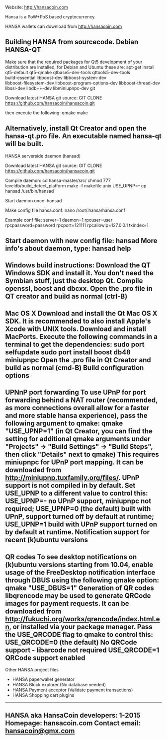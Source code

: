 Website: http://hansacoin.com

Hansa is a PoW+PoS based cryptocurrency.

HANSA wallets can download from http://hansacoin.com

Building HANSA from sourcecode.
Debian HANSA-QT
----------------------------------------------------------------
Make sure that the required packages for Qt5 development of your distribution are installed, for Debian and Ubuntu these are:
apt-get install qt5-default qt5-qmake qtbase5-dev-tools qttools5-dev-tools \
    build-essential libboost-dev libboost-system-dev \
    libboost-filesystem-dev libboost-program-options-dev libboost-thread-dev \
    libssl-dev libdb++-dev libminiupnpc-dev git
	
Download latest HANSA git source: GIT CLONE https://github.com/hansacoin/hansacoin.git

then execute the following:
qmake
make

Alternatively, install Qt Creator and open the hansa-qt.pro file.
An executable named hansa-qt will be built.
----------------------------------------------------------------
HANSA serverside daemon (hansad)

Download latest HANSA git source: GIT CLONE https://github.com/hansacoin/hansacoin.git

Compile daemon:
cd hansa-master/src/
chmod 777 leveldb/build_detect_platform
make -f makefile.unix USE_UPNP=-
cp hansad /usr/bin/hansad

Start daemon once: 
hansad

Make config file hansa.conf:
nano /root/.hansa/hansa.conf

Example conf file:
server=1
daemon=1
rpcuser=user 
rpcpassword=password
rpcport=121111
rpcallowip=127.0.0.1
txindex=1

Start daemon with new config file:
hansad
More info's about daemon, type:
hansad help
----------------------------------------------------------------
Windows build instructions:
Download the QT Windows SDK and install it. You don't need the Symbian stuff, just the desktop Qt.
Compile openssl, boost and dbcxx.
Open the .pro file in QT creator and build as normal (ctrl-B)
----------------------------------------------------------------
Mac OS X
Download and install the Qt Mac OS X SDK. It is recommended to also install Apple's Xcode with UNIX tools.
Download and install MacPorts.
Execute the following commands in a terminal to get the dependencies:
sudo port selfupdate
sudo port install boost db48 miniupnpc
Open the .pro file in Qt Creator and build as normal (cmd-B)
Build configuration options
----------------------------------------------------------------
UPNnP port forwarding
To use UPnP for port forwarding behind a NAT router (recommended, as more connections overall allow for a faster and more stable hansa experience), pass the following argument to qmake:
qmake "USE_UPNP=1"
(in Qt Creator, you can find the setting for additional qmake arguments under "Projects" -> "Build Settings" -> "Build Steps", then click "Details" next to qmake)
This requires miniupnpc for UPnP port mapping. It can be downloaded from http://miniupnp.tuxfamily.org/files/. UPnP support is not compiled in by default.
Set USE_UPNP to a different value to control this:
USE_UPNP=-	no UPnP support, miniupnpc not required;
USE_UPNP=0	(the default) built with UPnP, support turned off by default at runtime;
USE_UPNP=1	build with UPnP support turned on by default at runtime.
Notification support for recent (k)ubuntu versions
----------------------------------------------------------------
QR codes
To see desktop notifications on (k)ubuntu versions starting from 10.04, enable usage of the FreeDesktop notification interface through DBUS using the following qmake option:
qmake "USE_DBUS=1"
Generation of QR codes
libqrencode may be used to generate QRCode images for payment requests. It can be downloaded from http://fukuchi.org/works/qrencode/index.html.en, or installed via your package manager. Pass the USE_QRCODE flag to qmake to control this:
USE_QRCODE=0	(the default) No QRCode support - libarcode not required
USE_QRCODE=1	QRCode support enabled
----------------------------------------------------------------
Other HANSA project files
- HANSA paperwallet generator
- HANSA Block explorer (No database needed)
- HANSA Payment acceptor (Validate payment transactions)
- HANSA Shopping cart plugins
----------------------------------------------------------------
HANSA aka HansaCoin developers: 1-2015
Homepage: hansacoin.com
Contact email: hansacoin@gmx.com
----------------------------------------------------------------